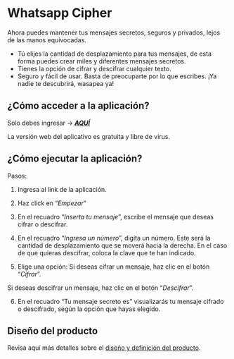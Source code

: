 # Whatsapp Cipher 

Ahora puedes mantener tus mensajes secretos, seguros y privados, lejos de las manos equivocadas.  
* Tú elijes la cantidad de desplazamiento para tus mensajes, de esta forma puedes crear miles y diferentes mensajes secretos.
* Tienes la opción de cifrar y descifrar cualquier texto.
* Seguro y fácil de usar. Basta de preocuparte por lo que escribes. ¡Ya nadie te descubrirá, wasapea ya!

## ¿Cómo acceder a la aplicación?

Solo debes ingresar →  [**_AQUÍ_**](https://marimeli.github.io/lim-2018-05-bc-core-pm-cipher/src/) 

La versión web del aplicativo es gratuita y libre de virus.

## ¿Cómo ejecutar la aplicación?

Pasos:

1.	Ingresa al link de la aplicación.

2.	Haz click en “*Empezar*”

3.	En el recuadro “*Inserta tu mensaje*”, escribe el mensaje que deseas cifrar o descifrar.

4.	En el recuadro  “*Ingresa un número*”, digita un número. Este será la cantidad de desplazamiento que se moverá hacia la derecha. En el caso de que quieras descifrar, coloca la clave que te han indicado. 

5.	Elige una opción: Si deseas cifrar un mensaje, haz clic en el botón “*Cifrar*”.

Si deseas descifrar un mensaje, haz clic en el botón “*Descifrar*”.

6.	En el recuadro  “Tu mensaje secreto es” visualizarás tu mensaje cifrado o descifrado, según la opción que hayas elegido.

## Diseño del producto
Revisa aquí más detalles sobre el [diseño y definición del producto](https://docs.google.com/presentation/d/1KPdW96hCGWXhnXHPdrvYO0xJxqM_SxVGaQ34P6nZirw/edit#slide=id.g3e9ad4f439_0_197).



